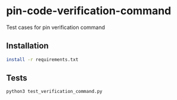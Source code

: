 # pin-code-verification-command

Test cases for pin verification command

## Installation
```bash
install -r requirements.txt
```

## Tests
```bash
python3 test_verification_command.py
```
